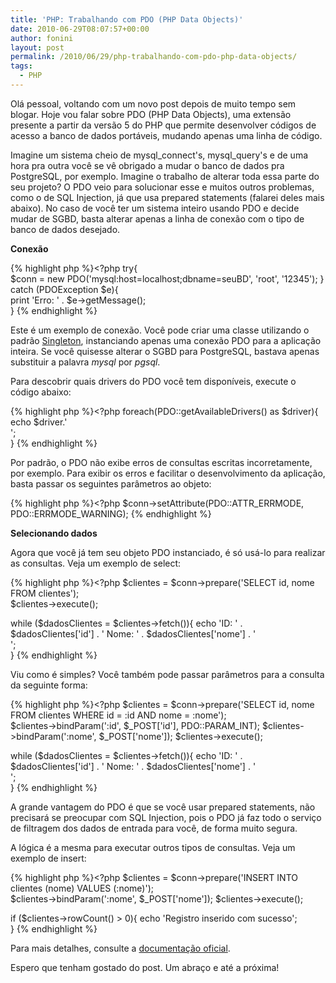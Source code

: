 ```yaml
---
title: 'PHP: Trabalhando com PDO (PHP Data Objects)'
date: 2010-06-29T08:07:57+00:00
author: fonini
layout: post
permalink: /2010/06/29/php-trabalhando-com-pdo-php-data-objects/
tags:
  - PHP
---
```

Olá pessoal, voltando com um novo post depois de muito tempo sem blogar. Hoje vou falar sobre PDO (PHP Data Objects), uma extensão presente a partir da versão 5 do PHP que permite desenvolver códigos de acesso a banco de dados portáveis, mudando apenas uma linha de código.

Imagine um sistema cheio de mysql_connect's, mysql_query's e de uma hora pra outra você se vê obrigado a mudar o banco de dados pra PostgreSQL, por exemplo. Imagine o trabalho de alterar toda essa parte do seu projeto? O PDO veio para solucionar esse e muitos outros problemas, como o de SQL Injection, já que usa prepared statements (falarei deles mais abaixo). No caso de você ter um sistema inteiro usando PDO e decide mudar de SGBD, basta alterar apenas a linha de conexão com o tipo de banco de dados desejado.

**Conexão**

{% highlight php %}<?php
try{	  
	$conn = new PDO('mysql:host=localhost;dbname=seuBD', 'root', '12345');
}  
catch (PDOException $e){		  
	print 'Erro: ' . $e->getMessage();  
}
{% endhighlight %}

Este é um exemplo de conexão. Você pode criar uma classe utilizando o padrão <a href="http://pt.wikipedia.org/wiki/Singleton" rel="externo nofollow">Singleton</a>, instanciando apenas uma conexão PDO para a aplicação inteira. Se você quisesse alterar o SGBD para PostgreSQL, bastava apenas substituir a palavra _mysql_ por _pgsql_.

Para descobrir quais drivers do PDO você tem disponíveis, execute o código abaixo:

{% highlight php %}<?php
foreach(PDO::getAvailableDrivers() as $driver){		  
	echo $driver.'<br />';  
}
{% endhighlight %}

Por padrão, o PDO não exibe erros de consultas escritas incorretamente, por exemplo. Para exibir os erros e facilitar o desenvolvimento da aplicação, basta passar os seguintes parâmetros ao objeto:

{% highlight php %}<?php
$conn->setAttribute(PDO::ATTR_ERRMODE, PDO::ERRMODE_WARNING);
{% endhighlight %}

**Selecionando dados**

Agora que você já tem seu objeto PDO instanciado, é só usá-lo para realizar as consultas. Veja um exemplo de select:

{% highlight php %}<?php
$clientes = $conn->prepare('SELECT id, nome FROM clientes');	  
$clientes->execute();

while ($dadosClientes = $clientes->fetch()){
	echo 'ID: ' . $dadosClientes['id'] . ' Nome: ' . $dadosClientes['nome'] . '<br />';  
}
{% endhighlight %}

	  
Viu como é simples? Você também pode passar parâmetros para a consulta da seguinte forma:

{% highlight php %}<?php
$clientes = $conn->prepare('SELECT id, nome FROM clientes WHERE id = :id AND nome = :nome');	  
$clientes->bindParam(':id', $_POST['id'], PDO::PARAM_INT);
$clientes->bindParam(':nome', $_POST['nome']);
$clientes->execute();

while ($dadosClientes = $clientes->fetch()){
	echo 'ID: ' . $dadosClientes['id'] . ' Nome: ' . $dadosClientes['nome'] . '<br />';  
}
{% endhighlight %}

A grande vantagem do PDO é que se você usar prepared statements, não precisará se preocupar com SQL Injection, pois o PDO já faz todo o serviço de filtragem dos dados de entrada para você, de forma muito segura.

A lógica é a mesma para executar outros tipos de consultas. Veja um exemplo de insert:

{% highlight php %}<?php
$clientes = $conn->prepare('INSERT INTO clientes (nome) VALUES (:nome)');	  
$clientes->bindParam(':nome', $_POST['nome']);
$clientes->execute();

if ($clientes->rowCount() > 0){
	echo 'Registro inserido com sucesso';  
}
{% endhighlight %}

Para mais detalhes, consulte a <a href="http://br3.php.net/manual/en/book.pdo.php" rel="externo nofollow">documentação oficial</a>.

Espero que tenham gostado do post. Um abraço e até a próxima!